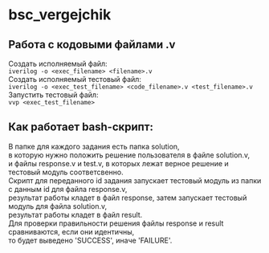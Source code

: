 # bsc_vergejchik

## Работа с кодовыми файлами .v
Создать исполняемый файл:  
	```iverilog -o <exec_filename> <filename>.v```  
Создать исполняемый тестовый файл:  
	```iverilog -o <exec_test_filename> <code_filename>.v <test_filename>.v```  
Запустить тестовый файл:  
	```vvp <exec_test_filename>```  
## Как работает bash-скрипт:  
В папке для каждого задания есть папка solution,  
в которую нужно положить решение пользователя в файле solution.v,  
и файлы response.v и test.v, в которых лежат верное решение и тестовый модуль соответсвенно.  
Скрипт для переданного id задания запускает тестовый модуль из папки с данным id для файла response.v,   
результат работы кладет в файл response, затем запускает тестовый модуль для файла solution.v,   
результат работы кладет в файл result.  
Для проверки правильности решения файлы response и result сравниваются, если они идентичны,   
то будет выведено 'SUCCESS', иначе 'FAILURE'.
